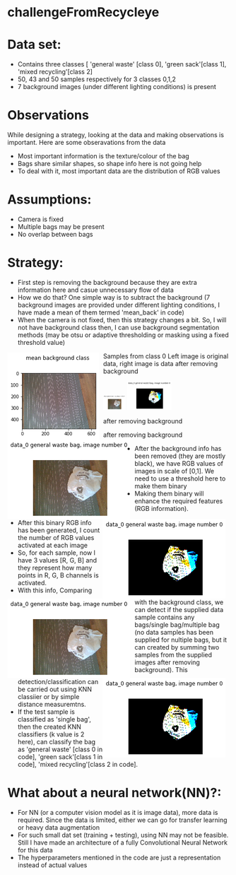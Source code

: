# challengeFromRecycleye


# Data set:

- Contains three classes [ 'general waste' [class 0], 'green sack'[class 1], 'mixed recycling'[class 2]
- 50, 43 and 50 samples respectively for 3 classes 0,1,2
- 7 background images (under different lighting conditions) is present 


# Observations
While designing a strategy, looking at the data and making observations is important. 
Here are some obseravations from the data
  - Most important information is the texture/colour of the bag
  - Bags share similar shapes, so shape info here is not going help
  - To deal with it, most important data are the distribution of RGB values

# Assumptions: 
- Camera is fixed
- Multiple bags may be present
- No overlap between bags
# Strategy: 

  - First step is removing the background because they are extra information here and casue unnecessary flow of data
  - How we do that? One simple way is to subtract the background (7 background images are provided under different lighting conditions, I have made a mean of them termed 'mean_back' in code)
  - When the camera is not fixed, then this strategy changes a bit. So, I will not have background class then, I can use background segmentation methods (may be otsu or adaptive thresholding or masking using a fixed threshold value)  

<img src="image_samples/back.png"
     alt="Markdown Monster icon"
     style="float: left; margin-right: 10px;" />

Samples from class 0
Left image is original data, right image is data after removing background

<p float="left">
  <img src="image_samples/Bag0.png" width="50" />
  <img src="image_samples/Bag0_without_background.png" width="100" /> 
  
</p>
<img src="image_samples/Bag0.png"
     alt="Markdown Monster icon"
     style="float: left; margin-right: 10px;" />

  after removing background 

<img src="image_samples/Bag0_without_background.png"
     alt="Markdown Monster icon"
     style="float: right; margin-right: 10px;" />

<img src="image_samples/Bag0.png"
     alt="Markdown Monster icon"
     style="float: left; margin-right: 10px;" />

  after removing background 

<img src="image_samples/Bag0_without_background.png"
     alt="Markdown Monster icon"
     style="float: right; margin-right: 10px;" />

  - After the background info has been removed (they are mostly black), we have RGB values of images in scale of [0,1]. We need to use a threshold here to make them binary
  - Making them binary will enhance the required features (RGB information). 
  - After this binary RGB info has been generated, I count the number of RGB values activated at each image
  - So, for each sample, now I have 3 values [R, G, B] and they represent how many points in R, G, B channels is activated. 
  - With this info, Comparing with the background class, we can detect if the supplied data sample contains any bags/single bag/multiple bag (no data samples has been supplied for nultiple bags, but it can created by summing two samples from the supplied images after removing background). This detection/classification can be carried out using KNN classiier or by simple distance measuremtns.
  - If the test sample is classified as 'single bag', then the created KNN classifiers (k value is 2 here), can classify the bag as 'general waste' [class 0 in code], 'green sack'[class 1 in code], 'mixed recycling'[class 2 in code].


# What about a neural network(NN)?:
  - For NN (or a computer vision model as it is image data), more data is required. Since the data is limited, either we can go for transfer learning or heavy data augmentation
  - For such small dat set (training + testing), using NN may not be feasible. Still I have made an architecture of a fully Convolutional Neural Network for this data
  - The hyperparameters mentioned in the code are just a representation instead of actual values
